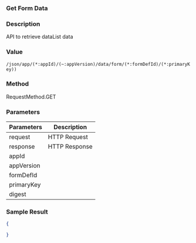 ### Get Form Data 

### Description 

API to retrieve dataList data

### Value

`/json/app/(*:appId)/(~:appVersion)/data/form/(*:formDefId)/(*:primaryKey))`

### Method

RequestMethod.GET

### Parameters

| Parameters | Description |
|---|---|
| request | HTTP Request |
| response | HTTP Response |
| appId |  |
| appVersion |  |
| formDefId |  |
| primaryKey |  |
| digest |  |

### Sample Result

```json
{
	
}